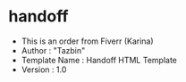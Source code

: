 # handoff
* This is an order from Fiverr (Karina)
* Author        : "Tazbin"
* Template Name : Handoff  HTML Template
* Version       : 1.0

